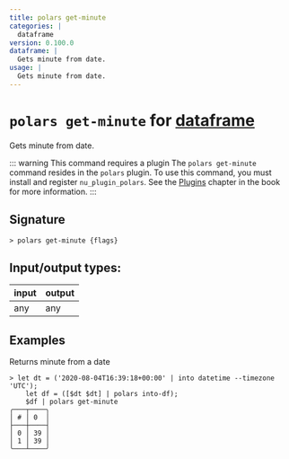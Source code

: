```yaml
---
title: polars get-minute
categories: |
  dataframe
version: 0.100.0
dataframe: |
  Gets minute from date.
usage: |
  Gets minute from date.
---
```

<!-- This file is automatically generated. Please edit the command in https://github.com/nushell/nushell instead. -->

# `polars get-minute` for [dataframe](/commands/categories/dataframe.md)

<div class='command-title'>Gets minute from date.</div>

::: warning This command requires a plugin
The `polars get-minute` command resides in the `polars` plugin.
To use this command, you must install and register `nu_plugin_polars`.
See the [Plugins](/book/plugins.html) chapter in the book for more information.
:::


## Signature

```> polars get-minute {flags} ```


## Input/output types:

| input | output |
| ----- | ------ |
| any   | any    |

## Examples

Returns minute from a date
```nu
> let dt = ('2020-08-04T16:39:18+00:00' | into datetime --timezone 'UTC');
    let df = ([$dt $dt] | polars into-df);
    $df | polars get-minute
╭───┬────╮
│ # │ 0  │
├───┼────┤
│ 0 │ 39 │
│ 1 │ 39 │
╰───┴────╯

```
